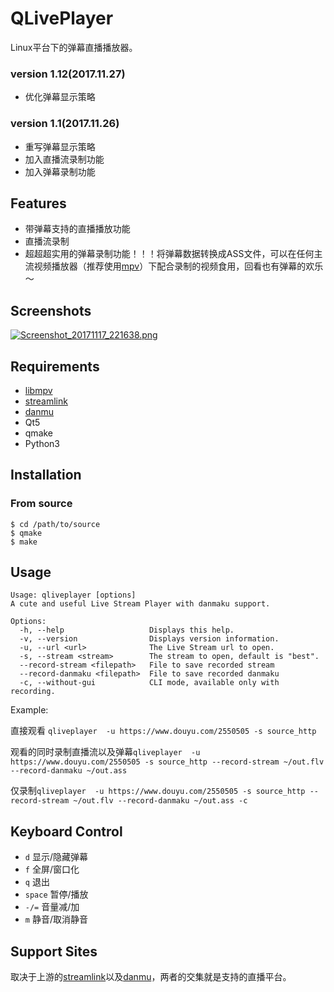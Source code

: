 # QLivePlayer
Linux平台下的弹幕直播播放器。
### version 1.12(2017.11.27)
* 优化弹幕显示策略
### version 1.1(2017.11.26)
* 重写弹幕显示策略
* 加入直播流录制功能
* 加入弹幕录制功能
## Features
* 带弹幕支持的直播播放功能
* 直播流录制
* 超超超实用的弹幕录制功能！！！将弹幕数据转换成ASS文件，可以在任何主流视频播放器（推荐使用[mpv](https://mpv.io)）下配合录制的视频食用，回看也有弹幕的欢乐～
## Screenshots
[![Screenshot_20171117_221638.png](https://i.loli.net/2017/11/18/5a0f94bf383cc.png)](https://i.loli.net/2017/11/18/5a0f94bf383cc.png)




























## Requirements
* [libmpv](https://github.com/mpv-player/mpv)
* [streamlink](https://github.com/streamlink/streamlink)
* [danmu](https://github.com/littlecodersh/danmu)
* Qt5
* qmake
* Python3
## Installation
### From source
```
$ cd /path/to/source
$ qmake
$ make
```
## Usage
```
Usage: qliveplayer [options]
A cute and useful Live Stream Player with danmaku support.

Options:
  -h, --help                   Displays this help.
  -v, --version                Displays version information.
  -u, --url <url>              The Live Stream url to open.
  -s, --stream <stream>        The stream to open, default is "best".
  --record-stream <filepath>   File to save recorded stream
  --record-danmaku <filepath>  File to save recorded danmaku
  -c, --without-gui            CLI mode, available only with recording.

```
Example:

直接观看 `qliveplayer  -u https://www.douyu.com/2550505 -s source_http`

观看的同时录制直播流以及弹幕`qliveplayer  -u https://www.douyu.com/2550505 -s source_http --record-stream ~/out.flv --record-danmaku ~/out.ass`

仅录制`qliveplayer  -u https://www.douyu.com/2550505 -s source_http --record-stream ~/out.flv --record-danmaku ~/out.ass -c`

## Keyboard Control
* `d` 显示/隐藏弹幕
* `f` 全屏/窗口化
* `q` 退出
* `space` 暂停/播放
* `-/=` 音量减/加
* `m` 静音/取消静音
## Support Sites
取决于上游的[streamlink](https://github.com/streamlink/streamlink)以及[danmu](https://github.com/littlecodersh/danmu)，两者的交集就是支持的直播平台。
